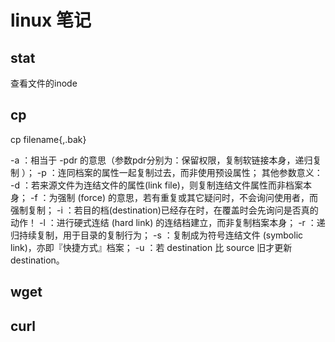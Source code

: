 # linux 笔记

## stat
查看文件的inode

## cp 
cp filename{,.bak}

-a ：相当于 -pdr 的意思（参数pdr分别为：保留权限，复制软链接本身，递归复制
）；
-p ：连同档案的属性一起复制过去，而非使用预设属性；
其他参数意义：
-d ：若来源文件为连结文件的属性(link file)，则复制连结文件属性而非档案本身；
-f ：为强制 (force) 的意思，若有重复或其它疑问时，不会询问使用者，而强制复制；
-i ：若目的档(destination)已经存在时，在覆盖时会先询问是否真的动作！
-l ：进行硬式连结 (hard link) 的连结档建立，而非复制档案本身；
-r ：递归持续复制，用于目录的复制行为；
-s ：复制成为符号连结文件 (symbolic link)，亦即『快捷方式』档案；
-u ：若 destination 比 source 旧才更新 destination。

## wget

## curl
